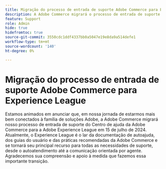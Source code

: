 ```yaml
---
title: Migração do processo de entrada de suporte Adobe Commerce para Experience League
description: A Adobe Commerce migrará o processo de entrada de suporte do Centro de ajuda da Adobe Commerce para o Adobe Experience League em 15 de julho de 2024. O Experience League se tornará o principal recurso para todas as necessidades de suporte, desde o autoatendimento até a comunicação orientada por agente.
feature: Support
role: Admin
hide: true
hidefromtoc: true
source-git-commit: 3550cdc1ddf4337bb0a5047e19e8da9a514defe1
workflow-type: tm+mt
source-wordcount: '140'
ht-degree: 0%

---
```



# Migração do processo de entrada de suporte Adobe Commerce para Experience League

Estamos animados em anunciar que, em nossa jornada de estarmos mais bem conectados à família de soluções Adobe, a Adobe Commerce migrará nosso processo de entrada de suporte do Centro de ajuda da Adobe Commerce para a Adobe Experience League em 15 de julho de 2024. Atualmente, o Experience League é o lar da documentação de autoajuda, dos guias do usuário e das práticas recomendadas da Adobe Commerce e se tornará seu principal recurso para todas as necessidades de suporte, desde o autoatendimento até a comunicação orientada por agente. Agradecemos sua compreensão e apoio à medida que fazemos essa importante transição.
